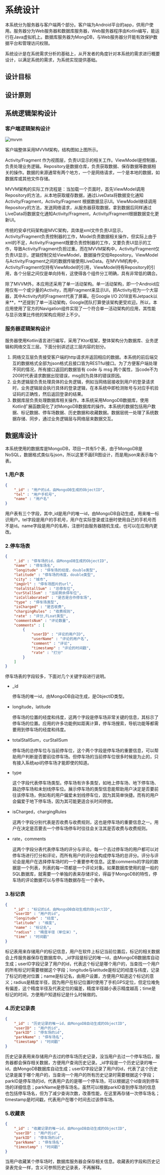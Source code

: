# 系统设计

本系统分为服务器与客户端两个部分。客户端为Android平台的app，供用户使用。服务器分为Web服务器和数据库服务器，Web服务器程序由Kotlin编写，能运行在Java虚拟机上。数据库服务器为MongDB，与Web服务器分开能有效保护数据平台和管理访问权限。

系统设计是在系统需求分析的基础上，从开发者的角度针对本系统的需求进行概要设计，以满足系统的需求，为系统实现提供基础。

## 设计目标



## 设计原则



## 系统逻辑架构设计

### 客户端逻辑架构设计

![mvvm](http://img.inaction.fun/static/44037.png)

客户端整体采用MVVM架构，结构图如上图所示。

Activity/Fragment 作为视图层，负责UI显示的相关工作。ViewModel是控制器，负责处理业务逻辑。Repository是数据仓库，负责获取数据、保存数据等数据相关的操作。数据的来源通常有两个地方，一个是网络请求，一个是本地的数据，如数据库或其他文件存储。

MVVM架构的实际工作流程是：当加载一个页面时，首先ViewModel调用Repository的方法，从本地获取缓存数据，通过LiveData将数据变化通知Activity/Fragment，Activity/Fragment 根据数据显示UI。ViewModel继续调用Repository的方法，发送网络请求，从服务器获取数据，拿到数据后同样通过LiveData将数据变化通知Activity/Fragment，Activity/Fragment根据数据变化更新UI。

传统的安卓代码架构是MVC架构，具体是xml文件负责UI显示，Activity/Fragment负责控制器的工作，Model负责数据相关操作，但实际上由于xml的不足，Activity/Fragment既要负责控制器的工作，又要负责UI显示的工作，导致Activity/Fragment负担过重。而在MVVM架构中，Activity/Fragment仅负责UI显示，逻辑控制交给ViewModel，数据操作交给Repository。ViewModel与Activity/Fragment之间的数据传输使用LiveData。在MVVM机构中，Activity/Fragment仅持有ViewModel的引用，ViewModel持有Repository的引用，各个分层之间仅是单向持有，这使得各个组件分工明确，具有非常低的耦合。

除了MVVM外，本应用还采用了单一活动架构。单一活动架构，即一个Android应用仅有一个或少量的Activity，而用Fragment来显示UI，把Activity视为一个大容器，其中Activity内的Fragment代表了屏幕。在Google I/O 2018宣布Jetpack以来**，**还提到了单一活动架构，Google团队打算使该架构更受欢迎。所以，本应用使用了官方的Navigation组件实现了一个符合单一活动架构的应用，其性能与显示效果比传统的架构应用好上不少。

### 服务器逻辑架构设计

服务器使用Kotlin语言进行编写，采用了Ktor框架，整体架构分为数据库、业务逻辑和网络交互三层。下面分别讲述这三层内容的划分。

1. 网络交互层负责接受客户端的http请求并返回相应的数据。本系统的前后端交互的数据格式全部为json格式且接口皆为RESTful接口。为了方便客户端处理不同的情况，所有接口返回的数据皆有 code 与 msg 两个属性，当code不为200时代表请求数据出现错误，msg则为具体的错误原因。
2. 业务逻辑层负责处理具体的业务逻辑，例如当网络层接收到用户的登录请求时，业务逻辑层会执行具体的登录逻辑，在本系统中即检测账号与对应手机验证码的正确性，然后返回登录的结果。
3. 数据库层负责处理数据库相关操作。本系统采用MongoDB数据库，使用Kotlin扩展函数简化了对MongoDB数据库的操作。本系统的数据包括用户数据、标记数据、停车场数据、历史数据和收藏数据。数据层统一处理了系统数据存储、同步，通过业务逻辑层与网络层来数据交互。



## 数据库设计

本系统使用的数据库是MongoDB，项目一共有5个表，由于MongoDB是NoSQL，数据格式类似与json，所以这里不画ER图设计，而是用json来表示每个表。

### 1.用户表

```json
{
    "_id" : "用户的id，由MongoDB生成的ObjectID",
    "tel" : "用户手机号",
    "name" : "用户名"
}
```

用户表有三个字段，其中_id是用户的唯一id，由MongoDB自动生成，用来唯一标识用户。tel字段是用户的手机号，用户在实际登录或注册时使用自己的手机号而不是id。name字段是用户的名称，注册时由服务器随机生成，也可以在应用内更改。

### 2.停车场表

```json
{
    "_id" : "停车场的id，由MongoDB生成的ObjectID",
    "name" : "停车场名",
    "longitude" : "停车场的经度，double类型",
    "latitude" : "停车场的纬度，double类型",
    "city" : "城市",
    "imgUrl" : "停车场图片的url",
    "totalStallSum" : "总停车位",
    "curStallSum" : "当前剩余停车位",
    "isCollaborated" : "是否是合作停车场",
    "type" : "停车场类型",
    "isCharged" : "是否收费",
    "chargingRules" : "收费规则",
    "rate" : "评分,FLoat类型",
    "commentsNum" : "评论数量",
    "comments" : [
        {
            "userID" : "评论的用户ID",
            "userName" : "评论的用户名",
            "comment" : "评论",
            "timestamp" : "评论的时间戳",
            "rate" : "打分"
        }
    ]
}
```

停车场表的字段较多，下面对几个关键字段进行说明。

* _id

  停车场的唯一id，由MongoDB自动生成，是ObjectID类型。

* longitude，latitude

  停车场的位置的经度和纬度，这两个字段是停车场非常关键的信息，其标示了停车场的位置。应用的许多功能例如距离计算，停车场搜索，导航功能等都需要用到停车场的经度和纬度。
  
* totalStallSum，curStallSum

  停车场的总停车位与当前停车位，这个两个字段是停车场的重要信息，可以帮助用户判断是否要前往停车场。但停车场的当前停车位很多时候是为止的，只有接入系统api的停车场才能即使的知道。

* type

  这个字段代表停车场类型。停车场有许多类型，如地上停车场、地下停车场、路边停车场和未划线停车位。展示停车场的类型信息能帮助用户决定是否要前往该停车场，例如有的用户偏爱未划线停车位，因为其简单快捷。而有的用户会偏爱于地下停车场，因为其可能更适合长时间停放。

* isCharged，chargingRules

  这两个字段分别代表是否收费与收费规则，这也是停车场的重要信息之一。用户在决定是否要去一个停车场停车时往往会关注其是否收费与收费规则。

* rate，comments

  这两个字段分表代表停车场的评分与评论。每一个去过停车场的用户都可以对停车场进行打分和评论，而所有用户的评分会构成停车场的总评分。评分与评论会是用户在选择停车场时的一个重要参考信息。这里comments的字段的数据是一个列表，列表的每一项都是一个评论对象。如果数据库使用的是一般的SQL数据库，就需要一个单独的表来存储评论，得益于MongoDB的特性，停车场的评论数据可以与停车场数据存在一个表中。

### 3.标记表

```json
{
    "_id" : "标记的id，由MongoDB自动生成的ObjectID",
    "userID" : "用户的id",
    "longitude" : "经度",
    "latitude" : "维度",
    "name" : "标记名",
    "radius" : "精度半径（单位米）",
    "time" : "时间戳"
}
```

标记表用来存储用户的标记信息，用户在软件上标记当前位置后，标记的相关数据会上传服务器保存在数据库中。_id字段是标记的唯一id，由MongoDB数据库自动生成；userID字段记录了用户的id，代表这个标记是哪个用户的，当查找一个用户的所有标记时需要根据这个字段；longitude与latitude是标记的经度与纬度，记录了标记的绝对位置；name是标记名，由用户设置，方便用户知道这个标记的意义；radius是精度半径，因为用户在标记位置时使用了手机GPS定位，但定位难免有偏差，这个精度半径及代表定位的偏差，精度半径越小表示精度越高；time是标记的时间，方便用户知道标记是什么时候做的。

### 4.历史记录表

```json
{
    "_id" : "历史记录的唯一id，由MongoDB自动生成的ObjectID",
    "userID" : "用户的id",
    "parkID" : "停车场的id",
    "parkName" : "停车场名",
    "timestamp" : "时间戳"
}
```

历史记录表用来存储用户去过的停车场历史记录，没当用户去过一个停车场后，服务器都会保存相关数据，方便用户查询历史记录。_id字段是一个历史记录的唯一id，由MongoDB数据库自动生成；userID字段记录了用户的id，代表了这个历史记录是属于哪个用户的，当查询一个用户的所有历史记录时需要根据这个字段；parkID是停车场的id，代表用户去的是哪一个停车场，可以根据这个id查询到停车场的详细信息；parkName是停车场名，虽然可以根据parkID查到停车场的信息也包括停车场名，但为了减少查询次数，改善性能，在这里再存储一次停车场名；timestamp是时间戳，代表用户在哪个时间去过该停车场。

### 5.收藏表

```json
{
    "_id" : "收藏记录的唯一id，由MongoDB自动生成的ObjectID",
    "userID" : "用户的id",
    "parkID" : "停车场的id",
    "parkName" : "停车场名",
    "timestamp" : "时间戳"
}
```

当用户收藏某个停车场时，数据库服务器会保存相关信息。收藏表的字段和历史记录表完全一样，含义可参照历史记录表，不再解释。

